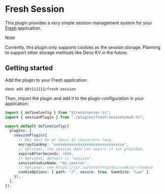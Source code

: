 # Fresh Session

This plugin provides a very simple session management system for your
[Fresh](https://fresh.deno.dev/) application.

> [!NOTE]
> Currently, this plugin only supports cookies as the session storage. Planning
> to support other storage methods like Deno KV in the future.

## Getting started

Add the plugin to your Fresh application:

```shell
deno add @5t111111/fresh-session
```

Then, import the plugin and add it to the plugin configuration in your
application:

```typescript
import { defineConfig } from "$fresh/server.ts";
import { sessionPlugin } from "./plugins/fresh-session/mod.ts";

export default defineConfig({
  plugins: [
    sessionPlugin({
      // Key must be at least 32 characters long.
      encryptionKey: "xxxxxxxxxxxxxxxxxxxxxxxxxxxxxxxx",
      // Optional; the session does not expire if not provided.
      expireAfterSeconds: 3600,
      // Optional; default is "session".
      sessionCookieName: "my_session",
      // Optional; see https://jsr.io/@std/http/doc/cookie/~/Cookie
      cookieOptions: { path: "/", secure: true, SameSite: "Lax" },
    }),
  ],
});
```
